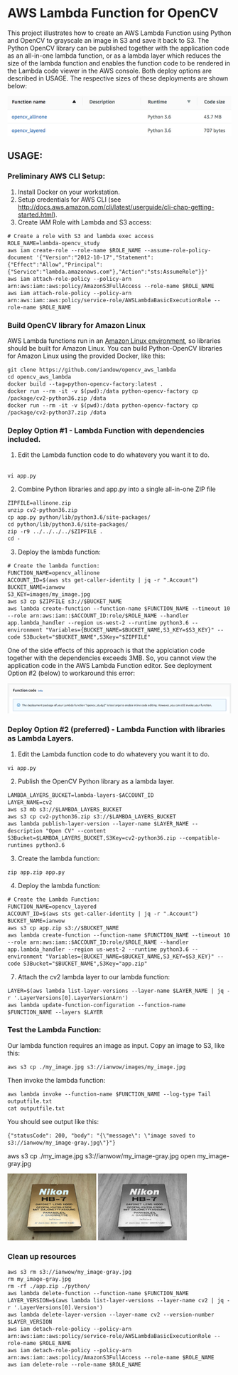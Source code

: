 # AWS Lambda Function for OpenCV

This project illustrates how to create an AWS Lambda Function using Python and OpenCV to grayscale an image in S3 and save it back to S3. The Python OpenCV library can be published together with the application code as an all-in-one lambda function, or as a lambda layer which reduces the size of the lambda function and enables the function code to be rendered in the Lambda code viewer in the AWS console. Both deploy options are described in USAGE. The respective sizes of these deployments are shown below:

![images/lambda_function_sizes.png](images/lambda_function_sizes.png)

## USAGE:

### Preliminary AWS CLI Setup: 
1. Install Docker on your workstation.
2. Setup credentials for AWS CLI (see http://docs.aws.amazon.com/cli/latest/userguide/cli-chap-getting-started.html).
3. Create IAM Role with Lambda and S3 access:
```
# Create a role with S3 and lambda exec access
ROLE_NAME=lambda-opencv_study
aws iam create-role --role-name $ROLE_NAME --assume-role-policy-document '{"Version":"2012-10-17","Statement":{"Effect":"Allow","Principal":{"Service":"lambda.amazonaws.com"},"Action":"sts:AssumeRole"}}'
aws iam attach-role-policy --policy-arn arn:aws:iam::aws:policy/AmazonS3FullAccess --role-name $ROLE_NAME
aws iam attach-role-policy --policy-arn arn:aws:iam::aws:policy/service-role/AWSLambdaBasicExecutionRole --role-name $ROLE_NAME
```

### Build OpenCV library for Amazon Linux

AWS Lambda functions run in an [Amazon Linux environment](https://docs.aws.amazon.com/lambda/latest/dg/current-supported-versions.html), so libraries should be built for Amazon Linux. You can build Python-OpenCV libraries for Amazon Linux using the provided Docker, like this:

```
git clone https://github.com/iandow/opencv_aws_lambda
cd opencv_aws_lambda
docker build --tag=python-opencv-factory:latest .
docker run --rm -it -v $(pwd):/data python-opencv-factory cp /package/cv2-python36.zip /data
docker run --rm -it -v $(pwd):/data python-opencv-factory cp /package/cv2-python37.zip /data
```

### Deploy Option #1 - Lambda Function with dependencies included.

1. Edit the Lambda function code to do whatevery you want it to do.
```

vi app.py
```

2. Combine Python libraries and app.py into a single all-in-one ZIP file
```
ZIPFILE=allinone.zip
unzip cv2-python36.zip 
cp app.py python/lib/python3.6/site-packages/
cd python/lib/python3.6/site-packages/
zip -r9 ../../../../$ZIPFILE .
cd -
```

3. Deploy the lambda function:
```
# Create the lambda function:
FUNCTION_NAME=opencv_allinone
ACCOUNT_ID=$(aws sts get-caller-identity | jq -r ".Account")
BUCKET_NAME=ianwow
S3_KEY=images/my_image.jpg
aws s3 cp $ZIPFILE s3://$BUCKET_NAME
aws lambda create-function --function-name $FUNCTION_NAME --timeout 10 --role arn:aws:iam::$ACCOUNT_ID:role/$ROLE_NAME --handler app.lambda_handler --region us-west-2 --runtime python3.6 --environment "Variables={BUCKET_NAME=$BUCKET_NAME,S3_KEY=$S3_KEY}" --code S3Bucket="$BUCKET_NAME",S3Key="$ZIPFILE"
```

One of the side effects of this approach is that the applciation code together with the dependencies exceeds 3MB. So, you cannot view the application code in the AWS Lambda Function editor. See deployment Option #2 (below) to workaround this error:

![images/editor_error.png](images/editor_error.png)

### Deploy Option #2 (preferred) - Lambda Function with libraries as Lambda Layers.

1. Edit the Lambda function code to do whatevery you want it to do.
```
vi app.py
```

2. Publish the OpenCV Python library as a lambda layer.
```
LAMBDA_LAYERS_BUCKET=lambda-layers-$ACCOUNT_ID
LAYER_NAME=cv2
aws s3 mb s3://$LAMBDA_LAYERS_BUCKET
aws s3 cp cv2-python36.zip s3://$LAMBDA_LAYERS_BUCKET
aws lambda publish-layer-version --layer-name $LAYER_NAME --description "Open CV" --content S3Bucket=$LAMBDA_LAYERS_BUCKET,S3Key=cv2-python36.zip --compatible-runtimes python3.6
```

3. Create the lambda function:
```
zip app.zip app.py
```

4. Deploy the lambda function:
```
# Create the Lambda Function:
FUNCTION_NAME=opencv_layered
ACCOUNT_ID=$(aws sts get-caller-identity | jq -r ".Account")
BUCKET_NAME=ianwow
aws s3 cp app.zip s3://$BUCKET_NAME
aws lambda create-function --function-name $FUNCTION_NAME --timeout 10 --role arn:aws:iam::$ACCOUNT_ID:role/$ROLE_NAME --handler app.lambda_handler --region us-west-2 --runtime python3.6 --environment "Variables={BUCKET_NAME=$BUCKET_NAME,S3_KEY=$S3_KEY}" --code S3Bucket="$BUCKET_NAME",S3Key="app.zip"
```

7. Attach the cv2 lambda layer to our lambda function:
```
LAYER=$(aws lambda list-layer-versions --layer-name $LAYER_NAME | jq -r '.LayerVersions[0].LayerVersionArn')
aws lambda update-function-configuration --function-name $FUNCTION_NAME --layers $LAYER
```

### Test the Lambda Function:
Our lambda function requires an image as input. Copy an image to S3, like this:
```
aws s3 cp ./my_image.jpg s3://ianwow/images/my_image.jpg
```
Then invoke the lambda function:
```
aws lambda invoke --function-name $FUNCTION_NAME --log-type Tail outputfile.txt
cat outputfile.txt
```

You should see output like this:
```
{"statusCode": 200, "body": "{\"message\": \"image saved to s3://ianwow/my_image-gray.jpg\"}"}
```

aws s3 cp ./my_image.jpg s3://ianwow/my_image-gray.jpg
open my_image-gray.jpg

<img src=images/my_image.jpg width="200"> <img src=images/my_image-gray.jpg width="200">

### Clean up resources
```
aws s3 rm s3://ianwow/my_image-gray.jpg
rm my_image-gray.jpg
rm -rf ./app.zip ./python/
aws lambda delete-function --function-name $FUNCTION_NAME
LAYER_VERSION=$(aws lambda list-layer-versions --layer-name cv2 | jq -r '.LayerVersions[0].Version')
aws lambda delete-layer-version --layer-name cv2 --version-number $LAYER_VERSION
aws iam detach-role-policy --policy-arn arn:aws:iam::aws:policy/service-role/AWSLambdaBasicExecutionRole --role-name $ROLE_NAME
aws iam detach-role-policy --policy-arn arn:aws:iam::aws:policy/AmazonS3FullAccess --role-name $ROLE_NAME
aws iam delete-role --role-name $ROLE_NAME
```